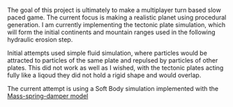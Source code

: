The goal of this project is ultimately to make a multiplayer turn based slow paced game.
The current focus is making a realistic planet using procedural generation.
I am currently implementing the tectonic plate simulation, which will form the initial continents and mountain ranges used in the following hydraulic erosion step. 

Initial attempts used simple fluid simulation, where particles would be attracted to particles of the same plate and repulsed by particles of other plates. This did not work as well as I wished, with the tectonic plates acting fully like a liqoud they did not hold a rigid shape and would overlap.

The current attempt is using a Soft Body simulation implemented with the [Mass-spring-damper model](https://en.wikipedia.org/wiki/Mass-spring-damper_model)